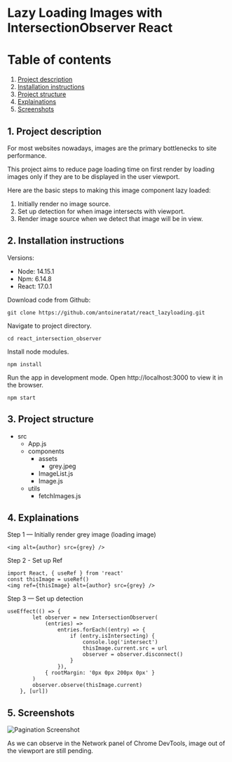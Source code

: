 # Lazy Loading Images with IntersectionObserver React

# Table of contents

1. [Project description](#description)
2. [Installation instructions](#installation)
3. [Project structure](#structure)
4. [Explainations](#explainations)
5. [Screenshots](#screenshots)

## 1. Project description<a name="description"></a>

For most websites nowadays, images are the primary bottlenecks to site performance.

This project aims to reduce page loading time on first render by loading images only if they are to be displayed in the user viewport.

Here are the basic steps to making this image component lazy loaded:

1. Initially render no image source.
2. Set up detection for when image intersects with viewport.
3. Render image source when we detect that image will be in view.

## 2. Installation instructions<a name="installation"></a>

Versions:

-   Node: 14.15.1
-   Npm: 6.14.8
-   React: 17.0.1

Download code from Github:

```shell
git clone https://github.com/antoineratat/react_lazyloading.git
```

Navigate to project directory.

```shell
cd react_intersection_observer
```

Install node modules.

```shell
npm install
```

Run the app in development mode. Open http://localhost:3000 to view it in the browser.

```shell
npm start
```

## 3. Project structure<a name="structure"></a>

-   src
    -   App.js
    -   components
        -   assets
            -   grey.jpeg
        -   ImageList.js
        -   Image.js
    -   utils
        -   fetchImages.js

## 4. Explainations<a name="explainations"></a>

Step 1 — Initially render grey image (loading image)

```shell
<img alt={author} src={grey} />
```

Step 2 - Set up Ref

```shell
import React, { useRef } from 'react'
const thisImage = useRef()
<img ref={thisImage} alt={author} src={grey} />
```

Step 3 — Set up detection

```shell
useEffect(() => {
		let observer = new IntersectionObserver(
			(entries) =>
				entries.forEach((entry) => {
					if (entry.isIntersecting) {
						console.log('intersect')
						thisImage.current.src = url
						observer = observer.disconnect()
					}
				}),
			{ rootMargin: '0px 0px 200px 0px' }
		)
		observer.observe(thisImage.current)
	}, [url])
```

## 5. Screenshots<a name="screenshots"></a>

![Pagination Screenshot](https://github.com/antoineratat/react_lazyloading/blob/main/screenshots/1.PNG?raw=true)

As we can observe in the Network panel of Chrome DevTools, image out of the viewport are still pending.
